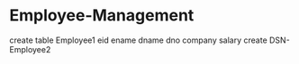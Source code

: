 # Employee-Management
create table Employee1
eid  ename  dname  dno  company  salary
create DSN- Employee2
